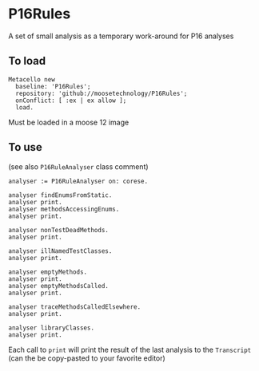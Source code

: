 # P16Rules
A set of small analysis as a temporary work-around for P16 analyses

## To load
```st
Metacello new
  baseline: 'P16Rules';
  repository: 'github://moosetechnology/P16Rules';
  onConflict: [ :ex | ex allow ];
  load.
```

Must be loaded in a moose 12 image

## To use

(see also `P16RuleAnalyser` class comment)

```st
analyser := P16RuleAnalyser on: corese.

analyser findEnumsFromStatic.
analyser print.
analyser methodsAccessingEnums.
analyser print.

analyser nonTestDeadMethods.
analyser print.

analyser illNamedTestClasses.
analyser print.

analyser emptyMethods.
analyser print.
analyser emptyMethodsCalled.
analyser print.

analyser traceMethodsCalledElsewhere.
analyser print.

analyser libraryClasses.
analyser print.
```

Each call to `print` will print the result of the last analysis to the `Transcript` (can the be copy-pasted to your favorite editor)
